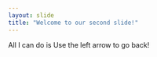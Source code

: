 ```yaml
---
layout: slide
title: "Welcome to our second slide!"
---
```

All I can do is
Use the left arrow to go back!
